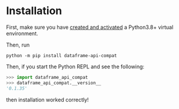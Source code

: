 # Installation

First, make sure you have [created and activated](https://docs.python.org/3/library/venv.html) a Python3.8+ virtual environment.

Then, run
```console
python -m pip install dataframe-api-compat
```

Then, if you start the Python REPL and see the following:
```python
>>> import dataframe_api_compat
>>> dataframe_api_compat.__version__
'0.1.35'
```
then installation worked correctly!
